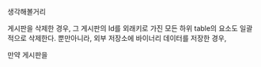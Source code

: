 생각해볼거리

게시판을 삭제한 경우,
그 게시판의 Id를 외래키로 가진 모든 하위 table의 요소도 일괄적으로 삭제한다.
뿐만아니라, 외부 저장소에 바이너리 데이터를 저장한 경우,

만약 게시판을
